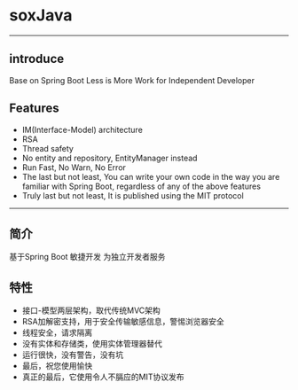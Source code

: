 # soxJava

---

## introduce
Base on Spring Boot
Less is More
Work for Independent Developer

## Features
- IM(Interface-Model) architecture
- RSA
- Thread safety
- No entity and repository, EntityManager instead
- Run Fast, No Warn, No Error
- The last but not least, You can write your own code in the way you are familiar with Spring Boot, regardless of any of the above features
- Truly last but not least, It is published using the MIT protocol

---

## 简介
基于Spring Boot
敏捷开发
为独立开发者服务

## 特性
- 接口-模型两层架构，取代传统MVC架构
- RSA加解密支持，用于安全传输敏感信息，警惕浏览器安全
- 线程安全，请求隔离
- 没有实体和存储类，使用实体管理器替代
- 运行很快，没有警告，没有坑
- 最后，祝您使用愉快
- 真正的最后，它使用令人不膈应的MIT协议发布
